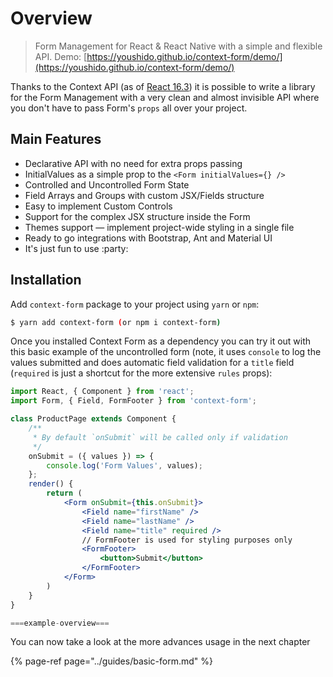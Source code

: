 # Overview

> Form Management for React & React Native with a simple and flexible API. Demo: [https://youshido.github.io/context-form/demo/](https://youshido.github.io/context-form/demo/)

Thanks to the Context API \(as of [React 16.3](https://reactjs.org/blog/2018/03/29/react-v-16-3.html)\) it is possible to write a library for the Form Management with a very clean and almost invisible API where you don't have to pass Form's `props` all over your project.

## Main Features

* Declarative API with no need for extra props passing
* InitialValues as a simple prop to the `<Form initialValues={} />`
* Controlled and Uncontrolled Form State
* Field Arrays and Groups with custom JSX/Fields structure
* Easy to implement Custom Controls
* Support for the complex JSX structure inside the Form
* Themes support — implement project-wide styling in a single file
* Ready to go integrations with Bootstrap, Ant and Material UI
* It's just fun to use :party:

## Installation

Add `context-form` package to your project using `yarn` or `npm`:

```bash
$ yarn add context-form (or npm i context-form)
```

Once you installed Context Form as a dependency you can try it out with this basic example of the uncontrolled form \(note, it uses `console` to log the values submitted and does automatic field validation for a `title` field \(`required` is just a shortcut for the more extensive `rules` props\):

```jsx
import React, { Component } from 'react';
import Form, { Field, FormFooter } from 'context-form';

class ProductPage extends Component {
    /**
     * By default `onSubmit` will be called only if validation
     */
    onSubmit = ({ values }) => {
        console.log('Form Values', values);
    };
    render() {
        return (
            <Form onSubmit={this.onSubmit}>
                <Field name="firstName" />
                <Field name="lastName" />
                <Field name="title" required />
                // FormFooter is used for styling purposes only
                <FormFooter>
                    <button>Submit</button>
                </FormFooter>
            </Form>
        )
    }
}
```

```jsx
===example-overview===
```

You can now take a look at the more advances usage in the next chapter

{% page-ref page="../guides/basic-form.md" %}

